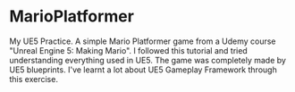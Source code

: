 # MarioPlatformer
My UE5 Practice. A simple Mario Platformer game from a Udemy course "Unreal Engine 5: Making Mario". I followed this tutorial and tried understanding everything used in UE5. The game was completely made by UE5 blueprints. I've learnt a lot about UE5 Gameplay Framework through this exercise.
